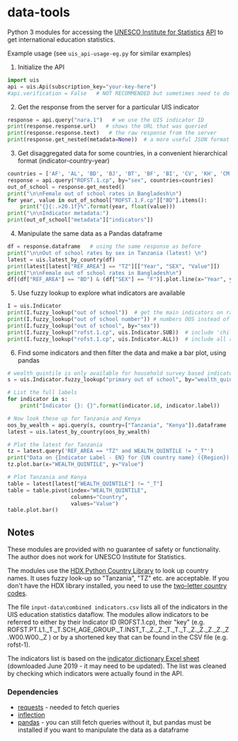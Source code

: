 # data-tools

Python 3 modules for accessing the [UNESCO Institute for Statistics](http://uis.unesco.org/)
 [API](https://apiportal.uis.unesco.org/)
 to get international education statistics.


Example usage (see `uis_api-usage-eg.py` for similar examples)

1. Initialize the API
``` python
import uis
api = uis.Api(subscription_key="your-key-here")
#api.verification = False   # NOT RECOMMENDED but sometimes need to do this to make it work
```

2. Get the response from the server for a particular UIS indicator
``` python
response = api.query("nara.1")   # we use the UIS indicator ID
print(response.response.url)   # shows the URL that was queried
print(response.response.text)   # the raw response from the server 
print(response.get_nested(metadata=None))  # a more useful JSON format
```

3. Get disaggregated data for some countries, in a convenient hierarchical 
format (indicator-country-year)
``` python
countries = ['AF', 'AL', 'BD', 'BJ', 'BT', 'BF', 'BI', 'CV', 'KH', 'CM', 'CF', 'TD', 'KM', 'CD', 'CG', 'CI', 'DJ', 'DM', 'ER', 'ET', 'GM', 'GE', 'GH', 'GD', 'GN', 'GW', 'GY', 'HT', 'HN', 'KE', 'KI', 'KG', 'LA', 'LS', 'LR', 'MG', 'MW', 'ML', 'MH', 'MR', 'FM', 'MD', 'MN', 'MZ', 'MM', 'NP', 'NI', 'NE', 'NG', 'PK', 'PG', 'RW', 'LC', 'VC', 'ST', 'SN', 'SL', 'SO', 'SS', 'SD', 'TJ', 'TZ', 'TL', 'TG', 'UG', 'UZ', 'VU', 'VN', 'YE', 'ZM', 'ZW', 'TO', 'TV', 'WS', 'SB']
response = api.query("ROFST.1.cp", by="sex", countries=countries)
out_of_school = response.get_nested()
print("\n\nFemale out of school rates in Bangladesh\n")
for year, value in out_of_school["ROFST.1.F.cp"]["BD"].items():
    print("{}{:.>20.1f}%".format(year, float(value)))
print("\n\nIndicator metadata:")
print(out_of_school["metadata"]["indicators"])

```

4. Manipulate the same data as a Pandas dataframe
``` python
df = response.dataframe   # using the same response as before
print("\n\nOut of school rates by sex in Tanzania (latest) \n")
latest = uis.latest_by_country(df)
print(latest[latest["REF_AREA"] == "TZ"][["Year", "SEX", "Value"]])
print("\n\nFemale out of school rates in Bangladesh\n")
df[(df["REF_AREA"] == "BD") & (df["SEX"] == "F")].plot.line(x="Year", y="Value")

```

5. Use fuzzy lookup to explore what indicators are available
``` python
I = uis.Indicator
print(I.fuzzy_lookup("out of school"))  # get the main indicators on rate of out of school
print(I.fuzzy_lookup("out of school number")) # numbers OOS instead of rates
print(I.fuzzy_lookup("out of school", by="sex")) 
print(I.fuzzy_lookup("rofst.1.cp", uis.Indicator.SUB))  # include 'child' indicators 
print(I.fuzzy_lookup("rofst.1.cp", uis.Indicator.ALL))  # include all related indicators
```

6. Find some indicators and then filter the data and make a bar plot,
using pandas
``` python
# wealth_quintile is only available for household survey based indicators
s = uis.Indicator.fuzzy_lookup("primary out of school", by="wealth_quintile")

# List the full labels
for indicator in s:
    print("Indicator {}: {}".format(indicator.id, indicator.label))

# Now look these up for Tanzania and Kenya
oos_by_wealth = api.query(s, country=["Tanzania", "Kenya"]).dataframe
latest = uis.latest_by_country(oos_by_wealth)

# Plot the latest for Tanzania
tz = latest.query('REF_AREA == "TZ" and WEALTH_QUINTILE != "_T"')
print("Data on {Indicator Label - EN} for {UN country name} ({Region}), {Year}".format(**tz.iloc[0]))
tz.plot.bar(x="WEALTH_QUINTILE", y="Value")

# Plot Tanzania and Kenya
table = latest[latest["WEALTH_QUINTILE"] != "_T"]
table = table.pivot(index="WEALTH_QUINTILE", 
                    columns="Country", 
                    values="Value")
table.plot.bar()
```

## Notes

These modules are provided with no guarantee of safety or functionality. 
The author does not work for UNESCO Institute for Statistics.

The modules use the [HDX Python Country Library](https://pypi.org/project/hdx-python-country/)
to look up country names. It uses fuzzy look-up so "Tanzania", "TZ" etc. are acceptable.
If you don't have the HDX library installed, you need to use the [two-letter country codes](https://en.wikipedia.org/wiki/ISO_3166-1_alpha-2).

The file `input-data\combined indicators.csv` lists all of the indicators 
in the UIS education statistics dataflow. The modules allow indicators to be
referred to either by their Indicator ID (ROFST.1.cp), their "key" (e.g. ROFST.PT.L1._T._T.SCH_AGE_GROUP._T.INST_T._Z._Z._T._T._T._Z._Z._Z._Z._Z.W00.W00._Z
) or by a shortened key that can be found in the CSV file (e.g. rofst-1).

The indicators list is based on the [indicator dictionary Excel sheet](http://uis.unesco.org/sites/default/files/documents/uis-data-dictionary-education-statistics.xlsx) 
(downloaded June 2019 - it may need to be updated). The list was cleaned
by checking which indicators were actually found in the API.

### Dependencies

* [requests](https://pypi.org/project/requests/) - needed to fetch queries
* [inflection](https://pypi.org/project/inflection/)
* [pandas](https://pandas.pydata.org/) - you can still fetch queries without it,
but pandas must be installed if you want to manipulate the data as a dataframe


